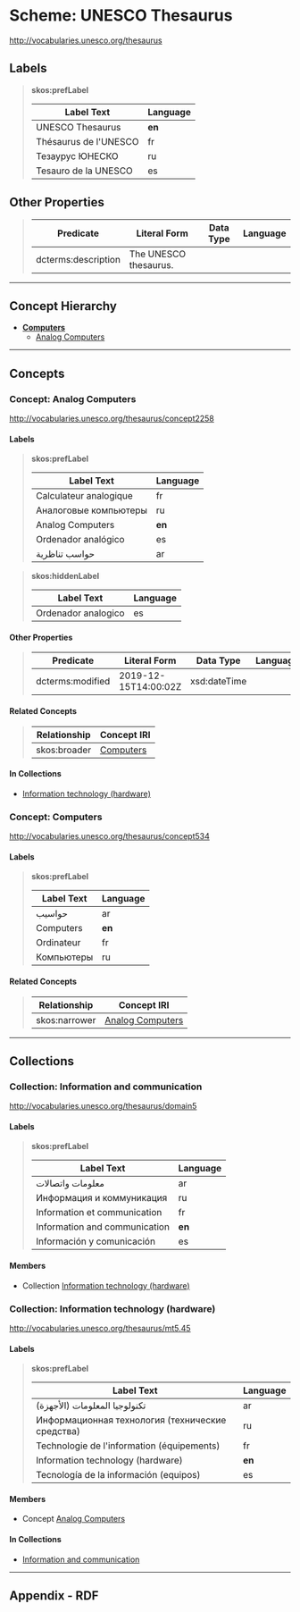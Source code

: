 # Scheme: UNESCO Thesaurus

[<http://vocabularies.unesco.org/thesaurus>](http://vocabularies.unesco.org/thesaurus)

## Labels

> **skos:prefLabel**
>
> | Label Text | Language |
> |------------|----------|
> | UNESCO Thesaurus | **en** |
> | Thésaurus de l'UNESCO | fr |
> | Тезаурус ЮНЕСКО | ru |
> | Tesauro de la UNESCO | es |

## Other Properties

> | Predicate | Literal Form | Data Type | Language |
> |-----------|--------------|-----------|----------|
> | dcterms:description | The UNESCO thesaurus. |  |  |

----------

## Concept Hierarchy

* **[Computers](#concept-computers)**
  * [Analog Computers](#concept-analog-computers)

----------

## Concepts

### Concept: Analog Computers

[<http://vocabularies.unesco.org/thesaurus/concept2258>](http://vocabularies.unesco.org/thesaurus/concept2258)

#### Labels

> **skos:prefLabel**
>
> | Label Text | Language |
> |------------|----------|
> | Calculateur analogique | fr |
> | Аналоговые компьютеры | ru |
> | Analog Computers | **en** |
> | Ordenador analógico | es |
> | حواسب تناظرية | ar |

> **skos:hiddenLabel**
>
> | Label Text | Language |
> |------------|----------|
> | Ordenador analogico | es |

#### Other Properties

> | Predicate | Literal Form | Data Type | Language |
> |-----------|--------------|-----------|----------|
> | dcterms:modified | 2019-12-15T14:00:02Z | xsd:dateTime |  |

#### Related Concepts

> | Relationship | Concept IRI |
> |--------------|-------------|
> | skos:broader | [Computers](#concept-computers) |

#### In Collections

* [Information technology (hardware)](#collection-information-technology-hardware)

### Concept: Computers

[<http://vocabularies.unesco.org/thesaurus/concept534>](http://vocabularies.unesco.org/thesaurus/concept534)

#### Labels

> **skos:prefLabel**
>
> | Label Text | Language |
> |------------|----------|
> | حواسيب | ar |
> | Computers | **en** |
> | Ordinateur | fr |
> | Компьютеры | ru |

#### Related Concepts

> | Relationship | Concept IRI |
> |--------------|-------------|
> | skos:narrower | [Analog Computers](#concept-analog-computers) |

----------

## Collections

### Collection: Information and communication

[<http://vocabularies.unesco.org/thesaurus/domain5>](http://vocabularies.unesco.org/thesaurus/domain5)

#### Labels

> **skos:prefLabel**
>
> | Label Text | Language |
> |------------|----------|
> | معلومات واتصالات | ar |
> | Информация и коммуникация | ru |
> | Information et communication | fr |
> | Information and communication | **en** |
> | Información y comunicación | es |

#### Members

* Collection [Information technology (hardware)](#collection-information-technology-hardware)

### Collection: Information technology (hardware)

[<http://vocabularies.unesco.org/thesaurus/mt5.45>](http://vocabularies.unesco.org/thesaurus/mt5.45)

#### Labels

> **skos:prefLabel**
>
> | Label Text | Language |
> |------------|----------|
> | تكنولوجيا المعلومات (الأجهزة) | ar |
> | Информационная технология (технические средства) | ru |
> | Technologie de l'information (équipements) | fr |
> | Information technology (hardware) | **en** |
> | Tecnología de la información (equipos) | es |

#### Members

* Concept [Analog Computers](#concept-analog-computers)

#### In Collections

* [Information and communication](#collection-information-and-communication)

----------

## Appendix - RDF

```turtle
